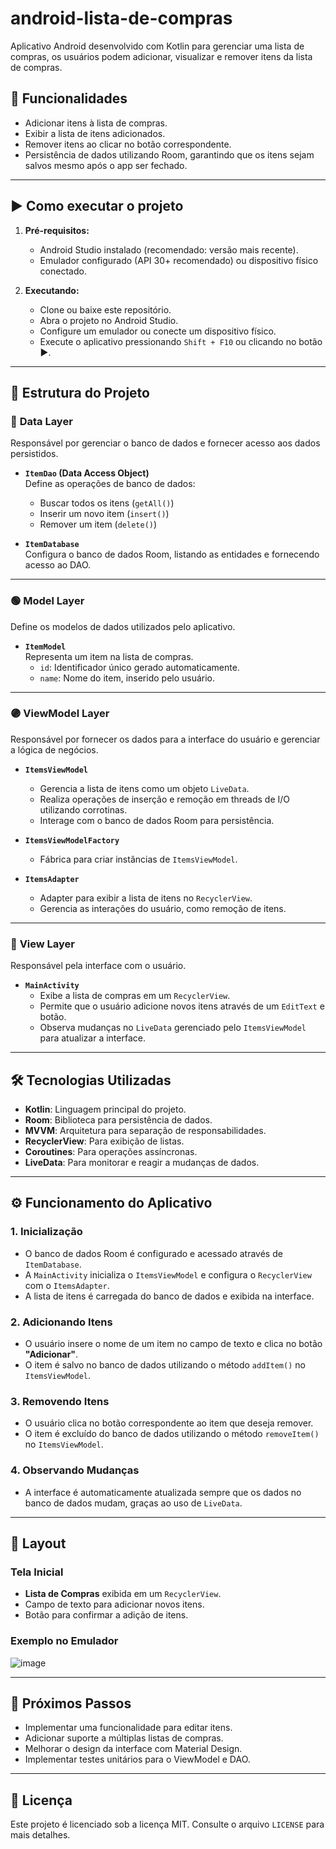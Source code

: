 # android-lista-de-compras

Aplicativo Android desenvolvido com Kotlin para gerenciar uma lista de compras, os usuários podem adicionar, visualizar e remover itens da lista de compras.

## 📲 Funcionalidades

- Adicionar itens à lista de compras.
- Exibir a lista de itens adicionados.
- Remover itens ao clicar no botão correspondente.
- Persistência de dados utilizando Room, garantindo que os itens sejam salvos mesmo após o app ser fechado.

---

## ▶️ Como executar o projeto

1. **Pré-requisitos:**
   - Android Studio instalado (recomendado: versão mais recente).
   - Emulador configurado (API 30+ recomendado) ou dispositivo físico conectado.

2. **Executando:**
   - Clone ou baixe este repositório.
   - Abra o projeto no Android Studio.
   - Configure um emulador ou conecte um dispositivo físico.
   - Execute o aplicativo pressionando `Shift + F10` ou clicando no botão ▶️.

---

## 📂 Estrutura do Projeto

### 🔵 **Data Layer**  
Responsável por gerenciar o banco de dados e fornecer acesso aos dados persistidos.

- **`ItemDao` (Data Access Object)**  
  Define as operações de banco de dados:  
  - Buscar todos os itens (`getAll()`)
  - Inserir um novo item (`insert()`)
  - Remover um item (`delete()`)

- **`ItemDatabase`**  
  Configura o banco de dados Room, listando as entidades e fornecendo acesso ao DAO.

---

### 🟢 **Model Layer**  
Define os modelos de dados utilizados pelo aplicativo.

- **`ItemModel`**  
  Representa um item na lista de compras.  
  - `id`: Identificador único gerado automaticamente.
  - `name`: Nome do item, inserido pelo usuário.

---

### 🟣 **ViewModel Layer**  
Responsável por fornecer os dados para a interface do usuário e gerenciar a lógica de negócios.

- **`ItemsViewModel`**  
  - Gerencia a lista de itens como um objeto `LiveData`.
  - Realiza operações de inserção e remoção em threads de I/O utilizando corrotinas.
  - Interage com o banco de dados Room para persistência.

- **`ItemsViewModelFactory`**  
  - Fábrica para criar instâncias de `ItemsViewModel`.

- **`ItemsAdapter`**  
  - Adapter para exibir a lista de itens no `RecyclerView`.
  - Gerencia as interações do usuário, como remoção de itens.

---

### 🔴 **View Layer**  
Responsável pela interface com o usuário.

- **`MainActivity`**  
  - Exibe a lista de compras em um `RecyclerView`.
  - Permite que o usuário adicione novos itens através de um `EditText` e botão.
  - Observa mudanças no `LiveData` gerenciado pelo `ItemsViewModel` para atualizar a interface.

---

## 🛠 Tecnologias Utilizadas

- **Kotlin**: Linguagem principal do projeto.
- **Room**: Biblioteca para persistência de dados.
- **MVVM**: Arquitetura para separação de responsabilidades.
- **RecyclerView**: Para exibição de listas.
- **Coroutines**: Para operações assíncronas.
- **LiveData**: Para monitorar e reagir a mudanças de dados.

---

## ⚙️ Funcionamento do Aplicativo

### 1. Inicialização
- O banco de dados Room é configurado e acessado através de `ItemDatabase`.
- A `MainActivity` inicializa o `ItemsViewModel` e configura o `RecyclerView` com o `ItemsAdapter`.
- A lista de itens é carregada do banco de dados e exibida na interface.

### 2. Adicionando Itens
- O usuário insere o nome de um item no campo de texto e clica no botão **"Adicionar"**.
- O item é salvo no banco de dados utilizando o método `addItem()` no `ItemsViewModel`.

### 3. Removendo Itens
- O usuário clica no botão correspondente ao item que deseja remover.
- O item é excluído do banco de dados utilizando o método `removeItem()` no `ItemsViewModel`.

### 4. Observando Mudanças
- A interface é automaticamente atualizada sempre que os dados no banco de dados mudam, graças ao uso de `LiveData`.

---

## 🎨 Layout

### Tela Inicial
- **Lista de Compras** exibida em um `RecyclerView`.
- Campo de texto para adicionar novos itens.
- Botão para confirmar a adição de itens.

### Exemplo no Emulador
![image](https://github.com/user-attachments/assets/45a72f9c-f5cd-41d3-905c-e89bc19ff482)


---

## 🚀 Próximos Passos

- Implementar uma funcionalidade para editar itens.
- Adicionar suporte a múltiplas listas de compras.
- Melhorar o design da interface com Material Design.
- Implementar testes unitários para o ViewModel e DAO.

---

## 📜 Licença

Este projeto é licenciado sob a licença MIT. Consulte o arquivo `LICENSE` para mais detalhes.
